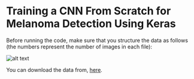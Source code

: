 # Training a CNN From Scratch for Melanoma Detection Using Keras

Before running the code, make sure that you structure the data as follows (the numbers represent the number of images in each file):

![alt text](https://github.com/abderhasan/cnn_melanoma_classification_from_scratch_keras/blob/master/directory-structure.png)

You can download the data from, <a href="https://drive.google.com/drive/folders/126UgFt_xqnHpeV1Pr_qLDQLwzBbi4rrY?usp=sharing">here</a>. 
